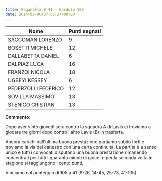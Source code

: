 ```yaml
---
title: Paganella B 41 – Gardolo 105
date: 2014-03-06T07:56:27+00:00
---
```

| **Nome** | **Punti segnati** |
| -------- | ----------------- |
| SACCOMAN LORENZO | 9 |
| BOSETTI MICHELE | 12 |
| DALLABETTA DANIEL | 6 |
| DALPIAZ LUCA | 16 |
| FRANZOI NICOLA | 18 |
| UGBEYI KESSEY | 6 |
| PEDERZOLLI FEDERICO | 12 |
| SOVILLA MASSIMO | 13 |
| STENICO CRISTIAN | 13 |

**Commento:**

Dopo aver vinto giovedì sera contro la squadra A di Lavis ci troviamo a giocare tre giorni dopo contro l'altro Lavis (B) in trasferta.

Ancora carichi dall'ultima buona prestazione partiamo subito forti e troviamo la via del canestro con una certa continuità. La partita è a senso unico e tutti i convocati disputano una buona prestazione rimanendo concentrati per tutti i quaranta minuti di gioco, e per la seconda volta in stagione si raggiungono i cento punti.

Vinciamo col punteggio di 105 a 41 (9-26, 14-45, 25-73, 41-105).